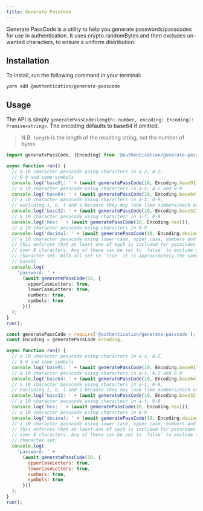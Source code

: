 ```yaml
---
title: Generate PassCode
---
```


Generate PassCode is a utility to help you generate passwords/passcodes for use in authentication. It uses crypto.randomBytes and then excludes un-wanted characters, to ensure a uniform distribution.

## Installation

To install, run the following command in your terminal:

```
yarn add @authentication/generate-passcode
```

## Usage

The API is simply `generatePassCode(length: number, encoding: Encoding): Promise<string>`. The encoding defaults to base64 if omitted.

> N.B. `length` is the length of the resulting string, not the number of bytes

```typescript
import generatePassCode, {Encoding} from '@authentication/generate-passcode';

async function run() {
  // a 10 character passcode using characters in a-z, A-Z,
  // 0-9 and some symbols
  console.log('base91: ' + (await generatePassCode(10, Encoding.base91)));
  // a 10 character passcode using characters in a-z, A-Z and 0-9
  console.log('base64: ' + (await generatePassCode(10, Encoding.base64)));
  // a 10 character passcode using characters in a-z, 0-9,
  // excluding i, o, l and s because they may look like numbers/each other
  console.log('base32: ' + (await generatePassCode(10, Encoding.base32)));
  // a 10 character passcode using charactesr in a-f, 0-9
  console.log('hex: ' + (await generatePassCode(10, Encoding.hex)));
  // a 10 character passcode using characters in 0-9
  console.log('decimal: ' + (await generatePassCode(10, Encoding.decimal)));
  // a 10 character passcode using lower case, upper case, numbers and symbols
  // this enforces that at least one of each is included for passcodes
  // over 8 characters. Any of these can be set to `false` to exclude that
  // character set. With all set to `true` it is approximately the same as
  // base91
  console.log(
    'password: ' +
      (await generatePassCode(10, {
        upperCaseLetters: true,
        lowerCaseLetters: true,
        numbers: true,
        symbols: true
      }))
  );
}
run();
```

```javascript
const generatePassCode = require('@authentication/generate-passcode');
const Encoding = generatePassCode.Encoding;

async function run() {
  // a 10 character passcode using characters in a-z, A-Z,
  // 0-9 and some symbols
  console.log('base91: ' + (await generatePassCode(10, Encoding.base91)));
  // a 10 character passcode using characters in a-z, A-Z and 0-9
  console.log('base64: ' + (await generatePassCode(10, Encoding.base64)));
  // a 10 character passcode using characters in a-z, 0-9,
  // excluding i, o, l and s because they may look like numbers/each other
  console.log('base32: ' + (await generatePassCode(10, Encoding.base32)));
  // a 10 character passcode using charactesr in a-f, 0-9
  console.log('hex: ' + (await generatePassCode(10, Encoding.hex)));
  // a 10 character passcode using characters in 0-9
  console.log('decimal: ' + (await generatePassCode(10, Encoding.decimal)));
  // a 10 character passcode using lower case, upper case, numbers and symbols
  // this enforces that at least one of each is included for passcodes
  // over 8 characters. Any of these can be set to `false` to exclude that
  // character set.
  console.log(
    'password: ' +
      (await generatePassCode(10, {
        upperCaseLetters: true,
        lowerCaseLetters: true,
        numbers: true,
        symbols: true
      }))
  );
}
run();
```
